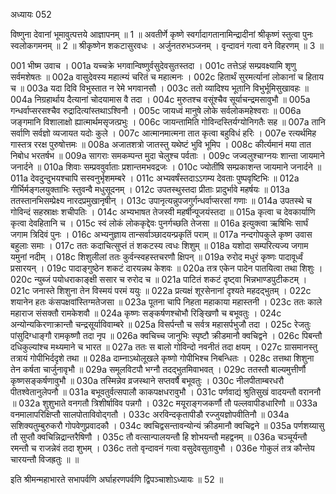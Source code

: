 अध्यायः 052

विष्णुना देवानां भूमावुत्पत्तये आज्ञापनम् ॥ 1 ॥ अवतीर्णे कृष्णे स्वर्गादागतानामिन्द्रादीनां श्रीकृष्णं स्तुत्वा पुनः स्वलोकगमनम् ॥ 2 ॥ श्रीकृष्णेन शकटासुरवधः । अर्जुनतरुभञ्जनम् । वृन्दावनं गत्वा वने विहरणम् ॥ 3 ॥

001	भीष्म उवाच ।
001a	यच्चक्रे भगवान्विष्णुर्वसुदेवसुतस्तदा ।
001c	तत्तेऽहं सम्प्रवक्ष्यामि शृणु सर्वमशेषतः ॥
002a	वासुदेवस्य महात्म्यं चरितं च महात्मनः ।
002c	हितार्थं सुरमर्त्यानां लोकानां च हिताय च ॥
003a	यदा दिवि विभुस्तात न रेमे भगवानसौ ।
003c	ततो व्यादिश्य भूतानि विभुर्भूमिसुखावहः ॥
004a	निग्रहार्थाय दैत्यानां चोदयामास वै तदा ।
004c	मुरुतश्च वसूंश्चैव सूर्याचन्द्रमसावुभौ ॥
005a	गन्धर्वाप्सरसश्चैव रुद्रादित्यांस्तथाऽश्विनौ ।
005c	जायध्वं मानुषे लोके सर्वलोकमहेश्वराः ॥
006a	जङ्गमानि विशालाक्षो ह्यात्मार्थमसृजत्प्रभुः ।
006c	जायन्तामिति गोविन्दस्तिर्यग्योनिगतैः सह ॥
007a	तानि सर्वाणि सर्वज्ञो व्यजायत यदोः कुले ।
007c	आत्मानमात्मना तात कृत्वा बहुविधं हरिः ।
007e	रत्यर्थमिह गास्तत्र ररक्ष पुरुषोत्तमः ॥
008a	अजातशत्रो जातस्तु यथेष्टं भुवि भूमिप ।
008c	कीर्त्यमानं मया तात निबोध भरतर्षभ ॥
009a	सागराः समकम्पन्त मुदा चेलुश्च पर्वताः ।
009c	जज्वलुश्चाग्नयः शान्ता जायमाने जनार्दने ॥
010a	शिवाः सम्प्रववुर्वाताः प्रशान्तमभवद्रजः ।
010c	ज्योतींषि सम्प्रकाशन्त जायमाने जनार्दने ॥
011a	देवदुन्दुभयश्चापि सस्वनुर्भृशमम्बरे ।
011c	अभ्यवर्षंस्तदाऽऽगम्य देवताः पुष्पवृष्टिभिः ॥
012a	गीर्भिर्मङ्गलयुक्ताभिः स्तुवन्वै मधुसूदनम् ।
012c	उपतस्थुस्तदा प्रीताः प्रादुर्भावे महर्षयः ॥
013a	ततस्तानभिसम्प्रेक्ष्य नारदप्रमुखानृषीन् ।
013c	उपानृत्यन्नुपजगुर्गन्धर्वाप्सरसां गणाः ॥
014a	उपतस्थे च गोविन्दं सहस्राक्षः शचीपतिः ।
014c	अभ्यभाषत तेजस्वी महर्षीन्पूजयंस्तदा ॥
015a	कृत्वा च देवकार्याणि कृत्वा देवहितानि च ।
015c	स्वं लोकं लोककृद्देवः पुनर्गच्छति तेजसा ॥
016a	इत्युक्त्वा ऋषिभिः सार्घं जगाम त्रिदिवं पुनः ।
016c	अभ्यनुज्ञाय तान्सर्वाञ्छादयन्प्रकृतिं पराम् ॥
017a	नन्दगोपकुले कृष्ण उवास बहुलाः समाः ।
017c	ततः कदाचित्सुप्तं तं शकटस्य त्वधः शिशुम् ॥
018a	यशोदा सम्परित्यज्य जगाम यमुनां नदीम् ।
018c	शिशुलीलां ततः कुर्वन्स्वहस्तचरणौ क्षिपन् ॥
019a	रुरोद मधुरं कृष्णः पादावूर्ध्वं प्रसारयन् ।
019c	पादाङ्गुष्ठेन शकटं दारयन्नथ केशवः ॥
020a	तत्र एकेन पादेन पातयित्वा तथा शिशुः ।
020c	न्युब्जं पयोधराकाङ्क्षी ससार च रुरोद च ॥
021a	पाटितं शकटं दृष्ट्वा भिन्नभाण्डपुटीकटम् ।
021c	जनास्ते शिशुना तेन विस्मयं परमं ययुः ॥
022a	प्रत्यक्षं शूरसेनानां दृश्यते महदद्भुतम् ।
022c	शयानेन हतः कंसपक्षवांस्तिग्मतेजसा ॥
023a	पूतना चापि निहता महाकाया महास्तनी ।
023c	ततः काले महाराज संसक्तौ रामकेशवौ ॥
024a	कृष्णः सङ्कर्षणश्चोभौ रिङ्खिणौ च बभूवतुः ।
024c	अन्योन्यकिरणाक्रान्तौ चन्द्रसूर्याविवाम्बरे ॥
025a	विसर्पन्तौ च सर्वत्र महासर्पभुजौ तदा ।
025c	रेजतुः पांसुदिग्धाङ्गौ रामकृष्णौ तदा नृप ॥
026a	क्वचिच्च जानुभिः स्पृष्टौ क्रीडमानौ क्वचिद्वने ।
026c	पिबन्तौ दधिकुल्यांश्च मथ्यमाने च भारत ॥
027a	ततः स बालो गोविन्दो नवनीतं तदा क्षयम् ।
027c	ग्रासमानस्तु तत्रायं गोपीभिर्ददृशे तथा ॥
028a	दाम्नाऽथोलूखले कृष्णो गोपीभिश्च निबन्धितः ।
028c	तत्तथा शिशुना तेन कर्षता चार्जुनावृभौ ॥
029a	समूलविटपौ भग्नौ तदद्भुतमिवाभवत् ।
029c	ततस्तौ बाल्यमुत्तीर्णौ कृष्णसङ्कर्षणावुभौ ॥
030a	तस्मिन्नेव व्रजस्थाने सप्तवर्षै बभूवतुः ।
030c	नीलपीताम्बरधरौ पीतश्वेतानुलेपनौ ॥
031a	बभूवतुर्वत्सपालौ काकपक्षधरावुभौ ।
031c	पर्णवाद्यं श्रुतिसुखं वादयन्तौ वराननौ ॥
032a	शुशुभाते वनगतौ त्रिशीर्षाविव पन्नगौ ।
032c	मयूराङ्गजकर्णौ तौ पल्लवापीडधारिणौ ॥
033a	वनमालापरिक्षिप्तौ सालपोताविवोद्गतौ ।
033c	अरविन्दकृतापीडौ रज्जुयज्ञोपवीतिनौ ॥
034a	सशिक्यतुम्बुरुकरौ गोपवेणुप्रवादकौ ।
034c	क्वचिद्वसन्तावन्योन्यं क्रीडमानौ क्वचिद्वने ॥
035a	पर्णशय्यासु तौ सुप्तौ क्वचिन्निद्रान्तरैषिणौ ।
035c	तौ वत्सान्पालयन्तौ हि शोभयन्तौ महद्वनम् ॥
036a	चञ्चूर्यन्तौ रमन्तौ च राजन्नेवं तदा शुभम् ।
036c	ततो वृन्दावनं गत्वा वसुदेवसुतावुभौ ।
036e	गोकुलं तत्र कौन्तेय चारयन्तौ विजह्रतुः ॥ ॥

इति श्रीमन्महाभारते सभापर्वणि अर्घाहरणपर्वणि द्विपञ्चाशोऽध्यायः ॥ 52 ॥
